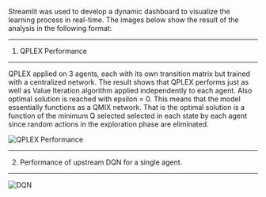Streamlit was used to develop a dynamic dashboard to visualize the learning process in real-time. The images below show the result of the analysis in the following format:

---
1. QPLEX Performance
---
QPLEX applied on 3 agents, each with its own transition matrix but trained with a centralized network. The result shows that QPLEX performs just as well as Value Iteration algorithm applied independently to each agent. Also optimal solution is reached with epsilon = 0. This means that the model essentially functions as a QMIX network. That is the optimal solution is a function of the minimum Q selected selected in each state by each agent since random actions in the exploration phase are eliminated.

![QPLEX Performance](images/3_agents_problem.png)

---
2. Performance of upstream DQN for a single agent.
---
![DQN](images/Singleagent.png)